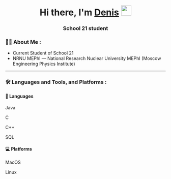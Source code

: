 <h1 align="center">Hi there, I'm <a href="https://github.com/ddomozhakov" target="_blank">Denis</a>
<img src="https://github.com/blackcater/blackcater/raw/main/images/Hi.gif" height="32"/></h1>
<h3 align="center">School 21 student</h3>

### 👩‍💻 About Me :

- Current Student of School 21
- NRNU MEPhI — National Research Nuclear University MEPhI (Moscow Engineering Physics Institute)
---

### :hammer_and_wrench: Languages and Tools, and Platforms :
#### :information_desk_person: Languages
Java

C

C++

SQL

#### :computer: Platforms
MacOS

Linux

<!--
**ddomozhakov/ddomozhakov** is a ✨ _special_ ✨ repository because its `README.md` (this file) appears on your GitHub profile.

Here are some ideas to get you started:

- 🔭 I’m currently working on ...
- 🌱 I’m currently learning ...
- 👯 I’m looking to collaborate on ...
- 🤔 I’m looking for help with ...
- 💬 Ask me about ...
- 📫 How to reach me: ...
- 😄 Pronouns: ...
- ⚡ Fun fact: ...
-->
